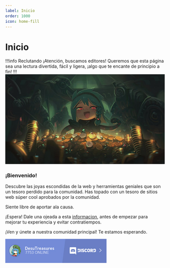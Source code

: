 ```yaml
---
label: Inicio
order: 1000
icon: home-fill
---
```


# Inicio
!!!info Reclutando
¡Atención, buscamos editores! Queremos que esta página sea una lectura divertida, fácil y ligera, ¡algo que te encante de principio a fin! 
!!!
[![](static/art_by_porforever.jpg)](/page1.md)
### ¡Bienvenido!
Descubre las joyas escondidas de la web y herramientas geniales que son un tesoro perdido para la comunidad. Has topado con un tesoro de sitios web súper cool aprobados por la comunidad.

Siente libre de aportar ala causa.

¡Espera! Dale una ojeada a esta [informacion](/page1.md), antes de empezar para mejorar tu experiencia y evitar contratiempos.

¡Ven y únete a nuestra comunidad principal! Te estamos esperando.

[![](/static/discord.jpg)](https://discord.gg/tuSpVezwgn)

